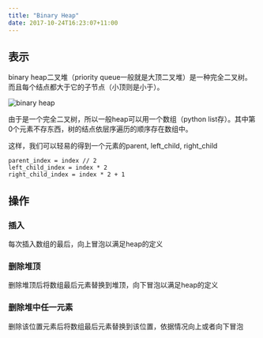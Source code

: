 ```yaml
---
title: "Binary Heap"
date: 2017-10-24T16:23:07+11:00
---
```


## 表示

binary heap二叉堆（priority queue一般就是大顶二叉堆）是一种完全二叉树。而且每个结点都大于它的子节点（小顶则是小于）。

![binary heap](/img/heap.png)

由于是一个完全二叉树，所以一般heap可以用一个数组（python list存）。其中第0个元素不存东西，树的结点依层序遍历的顺序存在数组中。

这样，我们可以轻易的得到一个元素的parent, left\_child, right\_child

```
parent_index = index // 2
left_child_index = index * 2
right_child_index = index * 2 + 1
```

## 操作

### 插入

每次插入数组的最后，向上冒泡以满足heap的定义

### 删除堆顶

删除堆顶后将数组最后元素替换到堆顶，向下冒泡以满足heap的定义

### 删除堆中任一元素

删除该位置元素后将数组最后元素替换到该位置，依据情况向上或者向下冒泡
